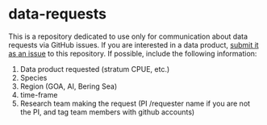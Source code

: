 # data-requests

This is a repository dedicated to use only for communication about data requests via GitHub issues. If you are interested in a data product, [submit it as an issue](https://github.com/afsc-gap-products/data-requests/issues) to this repository. If possible, include the following information:

1. Data product requested (stratum CPUE, etc.)
2. Species
3. Region (GOA, AI, Bering Sea)
4. time-frame
5. Research team making the request (PI /requester name if you are not the PI, and tag team members with github accounts)

